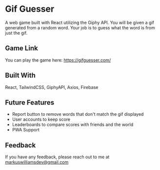 
# Gif Guesser

A web game built with React utilizing the Giphy API. You will be given a gif generated from a random word. Your job is to guess what the word is from just the gif.

## Game Link

You can play the game here:
https://gifguesser.com/

## Built With

React, TailwindCSS, GiphyAPI, Axios, Firebase

  
## Future Features

- Report button to remove words that don't match the gif displayed
- User accounts to keep score
- Leaderboards to compare scores with friends and the world
- PWA Support

  
## Feedback

If you have any feedback, please reach out to me at markuswilliamsdev@gmail.com

  
